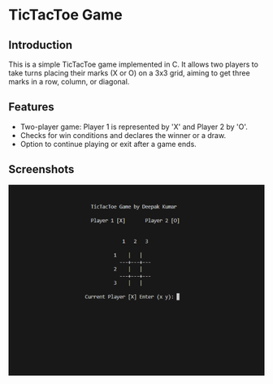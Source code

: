 # TicTacToe Game

## Introduction

This is a simple TicTacToe game implemented in C. It allows two players to take turns placing their marks (X or O) on a 3x3 grid, aiming to get three marks in a row, column, or diagonal.

## Features

- Two-player game: Player 1 is represented by 'X' and Player 2 by 'O'.
- Checks for win conditions and declares the winner or a draw.
- Option to continue playing or exit after a game ends.


## Screenshots

![Gameplay](screenshots/gameplay.png)

